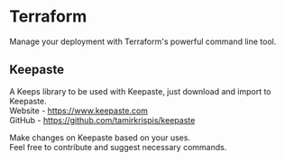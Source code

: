 # Terraform
Manage your deployment with Terraform's powerful command line tool.

## Keepaste
A Keeps library to be used with Keepaste, just download and import to Keepaste.  
Website - https://www.keepaste.com  
GitHub - https://github.com/tamirkrispis/keepaste

Make changes on Keepaste based on your uses.  
Feel free to contribute and suggest necessary commands.